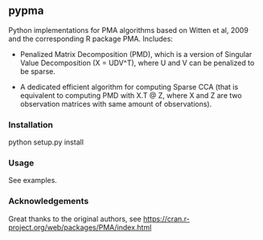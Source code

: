 ## pypma

Python implementations for PMA algorithms based on Witten et al, 2009 and the corresponding R package PMA. Includes:

* Penalized Matrix Decomposition (PMD), which is a version of Singular Value Decomposition (X = UDV^T), where U and V can be penalized to be sparse.

* A dedicated efficient algorithm for computing Sparse CCA (that is equivalent to computing PMD with X.T @ Z, where X and Z are two observation matrices with same amount of observations).

### Installation

python setup.py install

### Usage

See examples.

### Acknowledgements

Great thanks to the original authors, see https://cran.r-project.org/web/packages/PMA/index.html
